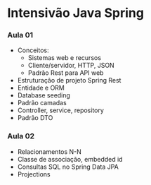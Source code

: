 Intensivão Java Spring
===========================

### Aula 01

- Conceitos:
    - Sistemas web e recursos
    - Cliente/servidor, HTTP, JSON
    - Padrão Rest para API web
- Estruturação de projeto Spring Rest
- Entidade e ORM
- Database seeding
- Padrão camadas
- Controller, service, repository
- Padrão DTO

### Aula 02

- Relacionamentos N-N
- Classe de associação, embedded id
- Consultas SQL no Spring Data JPA
- Projections